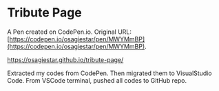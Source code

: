 # Tribute Page

A Pen created on CodePen.io. Original URL: [https://codepen.io/osagiestar/pen/MWYMmBP](https://codepen.io/osagiestar/pen/MWYMmBP).

https://osagiestar.github.io/tribute-page/

Extracted my codes from CodePen. Then migrated them to VisualStudio Code. From VSCode terminal, pushed all codes to GitHub repo.
